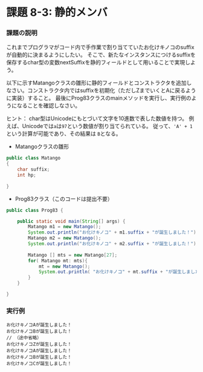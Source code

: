 # 課題 8-3: 静的メンバ

### 課題の説明
これまでプログラマがコード内で手作業で割り当てていたお化けキノコのsuffixが自動的に決まるようにしたい。
そこで、新たなインスタンスにつけるsuffixを保存するchar型の変数nextSuffixを静的フィールドとして用いることで実現しよう。

以下に示すMatangoクラスの雛形に静的フィールドとコンストラクタを追加しなさい。コンストラクタ内ではsuffixを初期化（ただしZまでいくとAに戻るように実装）すること。
最後にProg83クラスのmainメソッドを実行し、実行例のようになることを確認しなさい。

ヒント：
char型はUnicodeにもとづいて文字を10進数で表した数値を持つ。
例えば、Unicodeでは`a`は`97`という数値が割り当てられている。
従って、`'A' + 1` という計算が可能であり、その結果は `B`となる。



- Matangoクラスの雛形
```java
public class Matango
{
    char suffix;
    int hp;
    
}
```


- Prog83クラス（このコードは提出不要）

```java
public class Prog83 {

    public static void main(String[] args) {
        Matango m1 = new Matango();
        System.out.println("お化けキノコ" + m1.suffix + "が誕生しました！");
        Matango m2 = new Matango();
        System.out.println("お化けキノコ" + m2.suffix + "が誕生しました！");            
            
        Matango [] mts = new Matango[27];
        for( Matango mt: mts){
            mt = new Matango();
            System.out.println( "お化けキノコ" + mt.suffix + "が誕生しました！");
        }
    }

}
```

### 実行例
```
お化けキノコAが誕生しました！
お化けキノコBが誕生しました！
// （途中省略）
お化けキノコZが誕生しました！
お化けキノコAが誕生しました！
お化けキノコBが誕生しました！
お化けキノコCが誕生しました！
```
